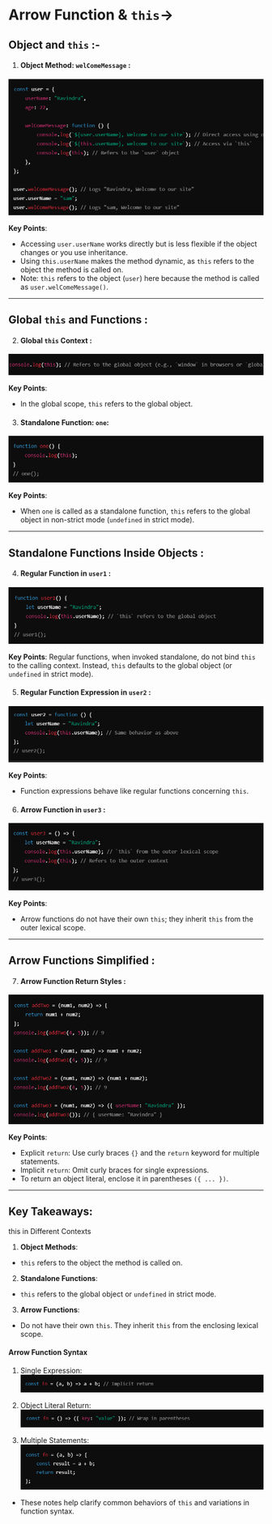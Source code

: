 # Arrow Function & `this`->

## Object and `this` :-

1. #### Object Method: `welComeMessage` :
![alt text](../Images/image-119.png)

**Key Points**:
- Accessing `user.userName` works directly but is less flexible if the object changes or you use inheritance.
- Using `this.userName` makes the method dynamic, as `this` refers to the object the method is called on.
- Note: `this` refers to the object (`user`) here because the method is called as `user.welComeMessage()`.

_________________________________________________________________________________________________________________________________

## Global `this` and Functions :

2. #### Global `this` Context :
![alt text](../Images/image-120.png)

**Key Points**:
- In the global scope, `this` refers to the global object.

3. #### Standalone Function: `one`:
![alt text](../Images/image-121.png)

**Key Points**:
- When `one` is called as a standalone function, `this` refers to the global object in non-strict mode (`undefined` in strict mode).

__________________________________________________________________________________________________________________________________

## Standalone Functions Inside Objects :
4. #### Regular Function in `user1` :
![alt text](../Images/image-122.png)

**Key Points**:
Regular functions, when invoked standalone, do not bind `this` to the calling context. Instead, `this` defaults to the global object (or `undefined` in strict mode).

5. #### Regular Function Expression in `user2` :
![alt text](../Images/image-123.png)

**Key Points**:
- Function expressions behave like regular functions concerning `this`.

6. #### Arrow Function in `user3` :
![alt text](../Images/image-124.png)

**Key Points**:
- Arrow functions do not have their own `this`; they inherit `this` from the outer lexical scope.

__________________________________________________________________________________________________________________________________

## Arrow Functions Simplified :
7. #### Arrow Function Return Styles :
![alt text](../Images/image-125.png)

**Key Points**:
- Explicit `return`: Use curly braces `{}` and the `return` keyword for multiple statements.
- Implicit `return`: Omit curly braces for single expressions.
- To return an object literal, enclose it in parentheses `({ ... })`.

________________________________________________________________________________________________________________________________

## Key Takeaways:

this in Different Contexts

1. **Object Methods**:
- `this` refers to the object the method is called on.


2. **Standalone Functions**:
- `this` refers to the global object or `undefined` in strict mode.

3. **Arrow Functions**:
- Do not have their own `this`. They inherit `this` from the enclosing lexical scope.

#### Arrow Function Syntax
1. Single Expression:
![alt text](../Images/image-126.png)

2. Object Literal Return:
![alt text](../Images/image-127.png)

3. Multiple Statements:
![alt text](../Images/image-128.png)

- These notes help clarify common behaviors of `this` and variations in function syntax.
